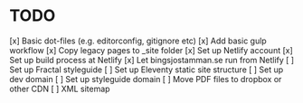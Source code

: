 # TODO

[x] Basic dot-files (e.g. editorconfig, gitignore etc)
[x] Add basic gulp workflow
[x] Copy legacy pages to _site folder
[x] Set up Netlify account
[x] Set up build process at Netlify
[x] Let bingsjostamman.se run from Netlify
[ ] Set up Fractal styleguide
[ ] Set up Eleventy static site structure
[ ] Set up dev domain
[ ] Set up styleguide domain
[ ] Move PDF files to dropbox or other CDN
[ ] XML sitemap





